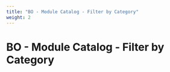 ```yaml
---
title: "BO - Module Catalog - Filter by Category"
weight: 2
---
```


# BO - Module Catalog - Filter by Category
